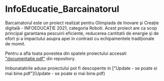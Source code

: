 # InfoEducatie_Barcainatorul
Barcainatorul este un proiect realizat pentru Olimpiada de Inovare și Creație digitală - INFOEDUCAȚIE 2021, categoria Roboti. Acest proiect are ca scop principal garantarea pescuirii eficiente, reducerea cantitatii de energie și de efort și a impactului asupra apei in contrast cu echipamentele tradiționale de momit.

Pentru a afla toata povestea din spatele proiectului accesati ["documentatie.pdf"](documentatie.pdf) din repository.

Imbunatatirile aduse proiectului pot fi descoperite in ["Update - se poate si mai bine.pdf"](Update - se poate si mai bine.pdf)
